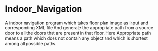 # Indoor_Navigation
A indoor navigation program which takes floor plan image as input and corresponding XML file
And generate the appropriate path from a source door to all the doors that are present in that floor.
Here Appropriate path means a path which does not contain any object and which is shortest among all possible paths. 
